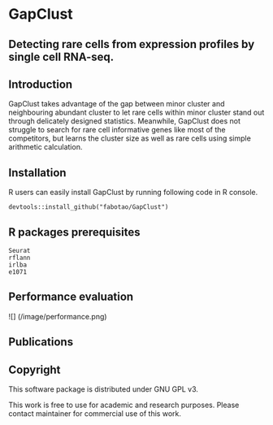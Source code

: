 # GapClust
## Detecting rare cells from expression profiles by single cell RNA-seq.

## Introduction
GapClust takes advantage of the gap between minor cluster and neighbouring abundant cluster to let rare cells within minor cluster stand out through delicately designed statistics. Meanwhile, GapClust does not
struggle to search for rare cell informative genes like most of the competitors, but learns the cluster size as well as rare cells using simple arithmetic calculation.

## Installation
R users  can easily install GapClust by running following code in R console.
```
devtools::install_github("fabotao/GapClust")
```
## R packages prerequisites
```
Seurat
rflann
irlba
e1071
```
## Performance evaluation
![] (/image/performance.png)


## Publications

## Copyright
This software package is distributed under GNU GPL v3.

This work is free to use for academic and research purposes. Please contact maintainer for commercial use of this work.
